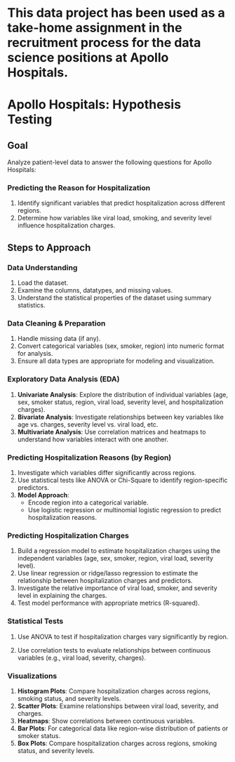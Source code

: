 # This data project has been used as a take-home assignment in the recruitment process for the data science positions at Apollo Hospitals.
# Apollo Hospitals: Hypothesis Testing

## Goal
Analyze patient-level data to answer the following questions for Apollo Hospitals:

### Predicting the Reason for Hospitalization
1. Identify significant variables that predict hospitalization across different regions.
2. Determine how variables like viral load, smoking, and severity level influence hospitalization charges.

## Steps to Approach

### Data Understanding
1. Load the dataset.
2. Examine the columns, datatypes, and missing values.
3. Understand the statistical properties of the dataset using summary statistics.

### Data Cleaning & Preparation
1. Handle missing data (if any).
2. Convert categorical variables (sex, smoker, region) into numeric format for analysis.
3. Ensure all data types are appropriate for modeling and visualization.

### Exploratory Data Analysis (EDA)
1. **Univariate Analysis**: Explore the distribution of individual variables (age, sex, smoker status, region, viral load, severity level, and hospitalization charges).
2. **Bivariate Analysis**: Investigate relationships between key variables like age vs. charges, severity level vs. viral load, etc.
3. **Multivariate Analysis**: Use correlation matrices and heatmaps to understand how variables interact with one another.

### Predicting Hospitalization Reasons (by Region)
1. Investigate which variables differ significantly across regions.
2. Use statistical tests like ANOVA or Chi-Square to identify region-specific predictors.
3. **Model Approach**:
    - Encode region into a categorical variable.
    - Use logistic regression or multinomial logistic regression to predict hospitalization reasons.

### Predicting Hospitalization Charges
1. Build a regression model to estimate hospitalization charges using the independent variables (age, sex, smoker, region, viral load, severity level).
2. Use linear regression or ridge/lasso regression to estimate the relationship between hospitalization charges and predictors.
3. Investigate the relative importance of viral load, smoker, and severity level in explaining the charges.
4. Test model performance with appropriate metrics (R-squared).

### Statistical Tests
1. Use ANOVA to test if hospitalization charges vary significantly by region.

2. Use correlation tests to evaluate relationships between continuous variables (e.g., viral load, severity, charges).

### Visualizations
1. **Histogram Plots**: Compare hospitalization charges across regions, smoking status, and severity levels.
2. **Scatter Plots**: Examine relationships between viral load, severity, and charges.
3. **Heatmaps**: Show correlations between continuous variables.
4. **Bar Plots**: For categorical data like region-wise distribution of patients or smoker status.
5. **Box Plots**: Compare hospitalization charges across regions, smoking status, and severity levels.
